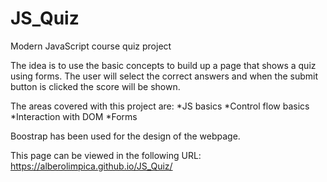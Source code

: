# JS_Quiz
Modern JavaScript course quiz project

The idea is to use the basic concepts to build up a page that shows a quiz using forms. The user will select the correct answers and when the submit button is clicked the score will be shown.

The areas covered with this project are:
  *JS basics
  *Control flow basics
  *Interaction with DOM
  *Forms
  
Boostrap has been used for the design of the webpage.

This page can be viewed in the following URL:
https://alberolimpica.github.io/JS_Quiz/

